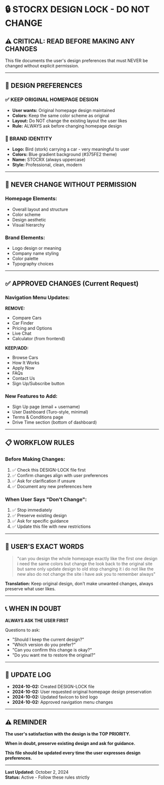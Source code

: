 # 🔒 STOCRX DESIGN LOCK - DO NOT CHANGE

## ⚠️ CRITICAL: READ BEFORE MAKING ANY CHANGES

This file documents the user's design preferences that must NEVER be changed without explicit permission.

---

## 🎨 DESIGN PREFERENCES

### ✅ KEEP ORIGINAL HOMEPAGE DESIGN
- **User wants:** Original homepage design maintained
- **Colors:** Keep the same color scheme as original
- **Layout:** Do NOT change the existing layout the user likes
- **Rule:** ALWAYS ask before changing homepage design

### 🎯 BRAND IDENTITY
- **Logo:** Bird (stork) carrying a car - very meaningful to user
- **Colors:** Blue gradient background (#375FE2 theme)
- **Name:** STOCRX (always uppercase)
- **Style:** Professional, clean, modern

---

## 🚫 NEVER CHANGE WITHOUT PERMISSION

### Homepage Elements:
- Overall layout and structure
- Color scheme
- Design aesthetic
- Visual hierarchy

### Brand Elements:
- Logo design or meaning
- Company name styling
- Color palette
- Typography choices

---

## ✅ APPROVED CHANGES (Current Request)

### Navigation Menu Updates:
**REMOVE:**
- Compare Cars
- Car Finder
- Pricing and Options
- Live Chat
- Calculator (from frontend)

**KEEP/ADD:**
- Browse Cars
- How It Works
- Apply Now
- FAQs
- Contact Us
- Sign Up/Subscribe button

### New Features to Add:
- Sign Up page (email + username)
- User Dashboard (Turo-style, minimal)
- Terms & Conditions page
- Drive Time section (bottom of dashboard)

---

## 📋 WORKFLOW RULES

### Before Making Changes:
1. ✅ Check this DESIGN-LOCK file first
2. ✅ Confirm changes align with user preferences
3. ✅ Ask for clarification if unsure
4. ✅ Document any new preferences here

### When User Says "Don't Change":
1. ✅ Stop immediately
2. ✅ Preserve existing design
3. ✅ Ask for specific guidance
4. ✅ Update this file with new restrictions

---

## 🎯 USER'S EXACT WORDS

> "can you design the whole homepage exactly like the first one design i need the same colors but change the look back to the original site but same only update design to old stop changing it i do not like the new also do not change the site i have ask you to remember always"

**Translation:** Keep original design, don't make unwanted changes, always preserve what user likes.

---

## 📞 WHEN IN DOUBT

**ALWAYS ASK THE USER FIRST**

Questions to ask:
- "Should I keep the current design?"
- "Which version do you prefer?"
- "Can you confirm this change is okay?"
- "Do you want me to restore the original?"

---

## 🔄 UPDATE LOG

- **2024-10-02:** Created DESIGN-LOCK file
- **2024-10-02:** User requested original homepage design preservation
- **2024-10-02:** Updated favicon to bird logo
- **2024-10-02:** Approved navigation menu changes

---

## ⚠️ REMINDER

**The user's satisfaction with the design is the TOP PRIORITY.**

**When in doubt, preserve existing design and ask for guidance.**

**This file should be updated every time the user expresses design preferences.**

---

**Last Updated:** October 2, 2024  
**Status:** Active - Follow these rules strictly